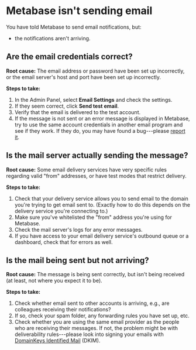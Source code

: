 # Metabase isn't sending email

You have told Metabase to send email notifications, but:

- the notifications aren't arriving.

## Are the email credentials correct?

**Root cause:** The email address or password have been set up incorrectly, or the email server's host and port have been set up incorrectly.

**Steps to take:**

1. In the Admin Panel, select **Email Settings** and check the settings.
2. If they seem correct, click **Send test email**.
3. Verify that the email is delivered to the test account.
4. If the message is not sent or an error message is displayed in Metabase, try to use the same account credentials in another email program and see if they work. If they do, you may have found a bug---please [report it][bugs].

## Is the mail server actually sending the message?

**Root cause:** Some email delivery services have very specific rules regarding valid "from" addresses, or have test modes that restrict delivery.

**Steps to take:**

1. Check that your delivery service allows you to send email to the domain you're trying to get email sent to. (Exactly how to do this depends on the delivery service you're connecting to.)
2. Make sure you've whitelisted the "from" address you're using for Metabase.
3. Check the mail server's logs for any error messages.
4. If you have access to your email delivery service's outbound queue or a dashboard, check that for errors as well. 

## Is the mail being sent but not arriving?

**Root cause:** The message is being sent correctly, but isn't being received (at least, not where you expect it to be).

**Steps to take:**

1. Check whether email sent to other accounts is arriving, e.g., are colleagues receiving their notifications?
2. If so, check your spam folder, any forwarding rules you have set up, etc.
3. Check whether you are using the same email provider as the people who are receiving their messages. If not, the problem might be with deliverability rules---please look into signing your emails with [DomainKeys Identified Mail][dkim] (DKIM).

[bugs]: ./bugs.html
[dkim]: https://en.wikipedia.org/wiki/DomainKeys_Identified_Mail
[office-365-bug]: https://github.com/metabase/metabase/issues/4272
